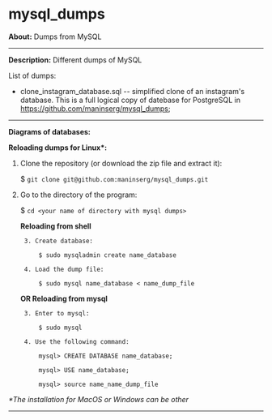 # mysql_dumps

**About:** Dumps from MySQL

<hr>

**Description:** Different dumps of MySQL

List of dumps:
  - clone_instagram_database.sql -- simplified clone of an instagram's database. This is a full logical copy of datebase for PostgreSQL in https://github.com/maninserg/mysql_dumps;

<hr>

**Diagrams of databases:**

<b>Reloading dumps for Linux*:</b>

1. Clone the repository (or download the zip file and extract it):

    $ `git clone git@github.com:maninserg/mysql_dumps.git`

2. Go to the directory of the program:
   
    $ `cd <your name of directory with mysql dumps>`

    **Reloading from shell**

        3. Create database:
   
            $ sudo mysqladmin create name_database
    
        4. Load the dump file:

            $ sudo mysql name_database < name_dump_file
    
      **OR Reloading from mysql**

        3. Enter to mysql:

            $ sudo mysql

        4. Use the following command:
            
            mysql> CREATE DATABASE name_database;
    
            mysql> USE name_database;
    
            mysql> source name_name_dump_file
    
<i>*The installation for MacOS or Windows can be other</i>

<hr>

